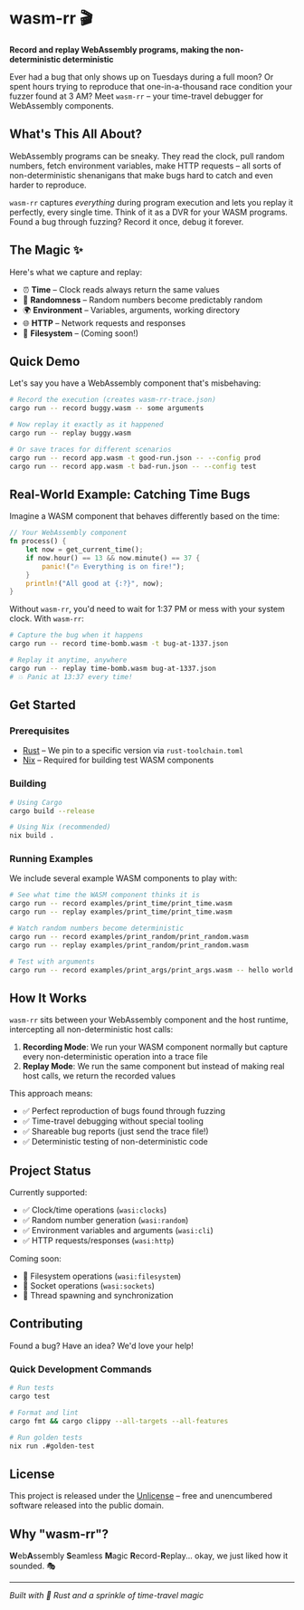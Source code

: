 # wasm-rr 🎬

**Record and replay WebAssembly programs, making the non-deterministic deterministic**

Ever had a bug that only shows up on Tuesdays during a full moon? Or spent hours trying to reproduce that one-in-a-thousand race condition your fuzzer found at 3 AM? Meet `wasm-rr` – your time-travel debugger for WebAssembly components.

## What's This All About?

WebAssembly programs can be sneaky. They read the clock, pull random numbers, fetch environment variables, make HTTP requests – all sorts of non-deterministic shenanigans that make bugs hard to catch and even harder to reproduce.

`wasm-rr` captures *everything* during program execution and lets you replay it perfectly, every single time. Think of it as a DVR for your WASM programs. Found a bug through fuzzing? Record it once, debug it forever.

## The Magic ✨

Here's what we capture and replay:
- ⏰ **Time** – Clock reads always return the same values
- 🎲 **Randomness** – Random numbers become predictably random
- 🌍 **Environment** – Variables, arguments, working directory
- 🌐 **HTTP** – Network requests and responses
- 📁 **Filesystem** – (Coming soon!)

## Quick Demo

Let's say you have a WebAssembly component that's misbehaving:

```bash
# Record the execution (creates wasm-rr-trace.json)
cargo run -- record buggy.wasm -- some arguments

# Now replay it exactly as it happened
cargo run -- replay buggy.wasm

# Or save traces for different scenarios
cargo run -- record app.wasm -t good-run.json -- --config prod
cargo run -- record app.wasm -t bad-run.json -- --config test
```

## Real-World Example: Catching Time Bugs

Imagine a WASM component that behaves differently based on the time:

```rust
// Your WebAssembly component
fn process() {
    let now = get_current_time();
    if now.hour() == 13 && now.minute() == 37 {
        panic!("🔥 Everything is on fire!");
    }
    println!("All good at {:?}", now);
}
```

Without `wasm-rr`, you'd need to wait for 1:37 PM or mess with your system clock. With `wasm-rr`:

```bash
# Capture the bug when it happens
cargo run -- record time-bomb.wasm -t bug-at-1337.json

# Replay it anytime, anywhere
cargo run -- replay time-bomb.wasm bug-at-1337.json
# 💥 Panic at 13:37 every time!
```

## Get Started

### Prerequisites

- [Rust](https://rustup.rs) – We pin to a specific version via `rust-toolchain.toml`
- [Nix](https://docs.determinate.systems) – Required for building test WASM components

### Building

```bash
# Using Cargo
cargo build --release

# Using Nix (recommended)
nix build .
```

### Running Examples

We include several example WASM components to play with:

```bash
# See what time the WASM component thinks it is
cargo run -- record examples/print_time/print_time.wasm
cargo run -- replay examples/print_time/print_time.wasm

# Watch random numbers become deterministic
cargo run -- record examples/print_random/print_random.wasm
cargo run -- replay examples/print_random/print_random.wasm

# Test with arguments
cargo run -- record examples/print_args/print_args.wasm -- hello world
```

## How It Works

`wasm-rr` sits between your WebAssembly component and the host runtime, intercepting all non-deterministic host calls:

1. **Recording Mode**: We run your WASM component normally but capture every non-deterministic operation into a trace file
2. **Replay Mode**: We run the same component but instead of making real host calls, we return the recorded values

This approach means:
- ✅ Perfect reproduction of bugs found through fuzzing
- ✅ Time-travel debugging without special tooling
- ✅ Shareable bug reports (just send the trace file!)
- ✅ Deterministic testing of non-deterministic code

## Project Status

Currently supported:
- ✅ Clock/time operations (`wasi:clocks`)
- ✅ Random number generation (`wasi:random`)
- ✅ Environment variables and arguments (`wasi:cli`)
- ✅ HTTP requests/responses (`wasi:http`)

Coming soon:
- 🚧 Filesystem operations (`wasi:filesystem`)
- 🚧 Socket operations (`wasi:sockets`)
- 🚧 Thread spawning and synchronization

## Contributing

Found a bug? Have an idea? We'd love your help!

### Quick Development Commands

```bash
# Run tests
cargo test

# Format and lint
cargo fmt && cargo clippy --all-targets --all-features

# Run golden tests
nix run .#golden-test
```

## License

This project is released under the [Unlicense](LICENSE) – free and unencumbered software released into the public domain.

## Why "wasm-rr"?

**W**eb**A**ssembly **S**eamless **M**agic **R**ecord-**R**eplay... okay, we just liked how it sounded. 🎭

---

*Built with 🦀 Rust and a sprinkle of time-travel magic*